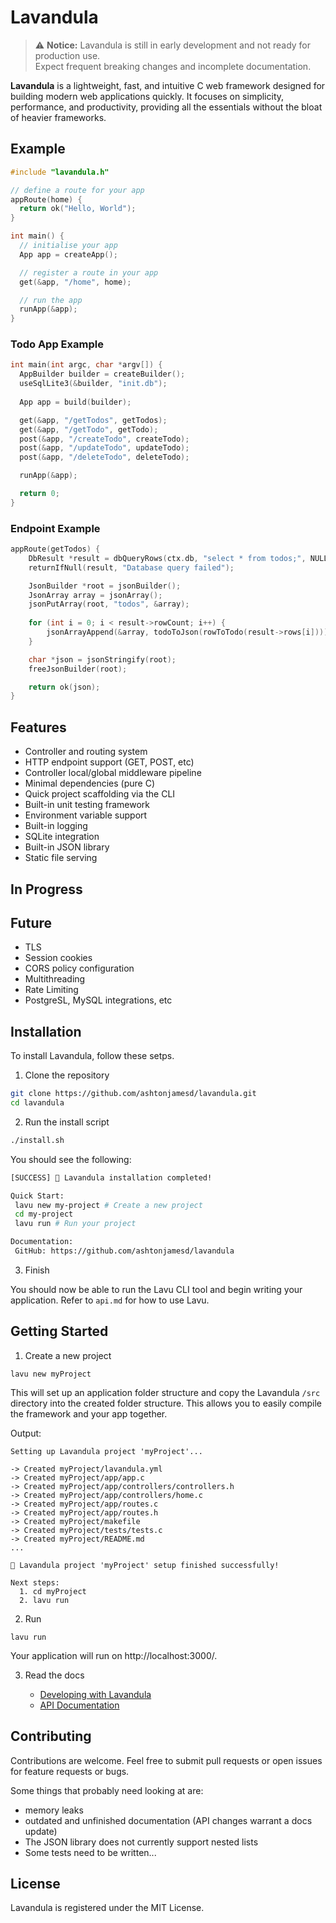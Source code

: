 # Lavandula

> ⚠️ **Notice:** Lavandula is still in early development and not ready for production use.  
> Expect frequent breaking changes and incomplete documentation.

**Lavandula** is a lightweight, fast, and intuitive C web framework designed for building modern web applications quickly. It focuses on simplicity, performance, and productivity, providing all the essentials without the bloat of heavier frameworks.


## Example

```c
#include "lavandula.h" 

// define a route for your app
appRoute(home) {
  return ok("Hello, World");
}

int main() {
  // initialise your app
  App app = createApp();

  // register a route in your app
  get(&app, "/home", home);

  // run the app
  runApp(&app);
}
```

### Todo App Example

```c
int main(int argc, char *argv[]) {
  AppBuilder builder = createBuilder();
  useSqlLite3(&builder, "init.db");
  
  App app = build(builder);

  get(&app, "/getTodos", getTodos);
  get(&app, "/getTodo", getTodo);
  post(&app, "/createTodo", createTodo);
  post(&app, "/updateTodo", updateTodo);
  post(&app, "/deleteTodo", deleteTodo);

  runApp(&app);

  return 0;
}
```

### Endpoint Example

```c
appRoute(getTodos) {
    DbResult *result = dbQueryRows(ctx.db, "select * from todos;", NULL, 0);
    returnIfNull(result, "Database query failed");

    JsonBuilder *root = jsonBuilder();
    JsonArray array = jsonArray();
    jsonPutArray(root, "todos", &array);
    
    for (int i = 0; i < result->rowCount; i++) {
        jsonArrayAppend(&array, todoToJson(rowToTodo(result->rows[i])));
    }

    char *json = jsonStringify(root);
    freeJsonBuilder(root);

    return ok(json);
}
```


## Features

- Controller and routing system
- HTTP endpoint support (GET, POST, etc)
- Controller local/global middleware pipeline
- Minimal dependencies (pure C)
- Quick project scaffolding via the CLI
- Built-in unit testing framework
- Environment variable support
- Built-in logging
- SQLite integration
- Built-in JSON library
- Static file serving

## In Progress



## Future

- TLS
- Session cookies
- CORS policy configuration
- Multithreading
- Rate Limiting
- PostgreSL, MySQL integrations, etc


## Installation

To install Lavandula, follow these setps.

1. Clone the repository

```bash
git clone https://github.com/ashtonjamesd/lavandula.git
cd lavandula
```


2. Run the install script

```bash
./install.sh
```

You should see the following:

```bash
[SUCCESS] 🎉 Lavandula installation completed!

Quick Start:
 lavu new my-project # Create a new project
 cd my-project
 lavu run # Run your project

Documentation:
 GitHub: https://github.com/ashtonjamesd/lavandula
```


3. Finish

You should now be able to run the Lavu CLI tool and begin writing your application. Refer to `api.md` for how to use Lavu.


## Getting Started

1. Create a new project

```
lavu new myProject
```

This will set up an application folder structure and copy the Lavandula `/src` directory into the created folder structure. This allows you to easily compile the framework and your app together.

Output:

```
Setting up Lavandula project 'myProject'...

-> Created myProject/lavandula.yml
-> Created myProject/app/app.c
-> Created myProject/app/controllers/controllers.h
-> Created myProject/app/controllers/home.c
-> Created myProject/app/routes.c
-> Created myProject/app/routes.h
-> Created myProject/makefile
-> Created myProject/tests/tests.c
-> Created myProject/README.md
...

🎉 Lavandula project 'myProject' setup finished successfully!

Next steps:
  1. cd myProject
  2. lavu run
```


2. Run

```
lavu run
```

Your application will run on http://localhost:3000/.

3. Read the docs

   - [Developing with Lavandula](doc/tutorial.md)
   - [API Documentation](doc/api.md)


## Contributing

Contributions are welcome. Feel free to submit pull requests or open issues for feature requests or bugs.

Some things that probably need looking at are:
- memory leaks
- outdated and unfinished documentation (API changes warrant a docs update)
- The JSON library does not currently support nested lists
- Some tests need to be written...


## License


Lavandula is registered under the MIT License.



